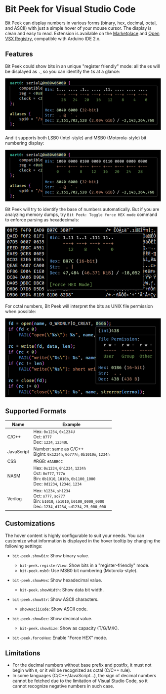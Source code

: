 # Bit Peek for Visual Studio Code

Bit Peek can display numbers in various forms (binary, hex, decimal, octal, and ASCII) with just a simple hover of your mouse cursor. The display is clean and easy to read. Extension is available on the [Marketplace](https://marketplace.visualstudio.com/items?itemName=dingzhaojie.bit-peek) and [Open VSX Registry](https://open-vsx.org/extension/dingzhaojie/bit-peek), compatible with Arduino IDE 2.x.

## Features

Bit Peek could show bits in an unique "register friendly" mode: all the `0`s will be displayed as `.`, so you can identify the `1`s at a glance:

![](images/hover.png)

And it supports both LSB0 (Intel-style) and MSB0 (Motorola-style) bit numbering display:

![](images/msb0.png)

Bit Peek will try to identify the base of numbers automatically. But if you are analyzing memory dumps, try `Bit Peek: Toggle force HEX mode` command to enforce parsing as hexadecimals:

![](images/hexdump.png)

For octal numbers, Bit Peek will interpret the bits as UNIX file permission when possible:

![](images/perm.png)

## Supported Formats

| Name       | Example                                                      |
| ---------- | ------------------------------------------------------------ |
| C/C++      | Hex: `0x1234`, `0x1234U`<br />Oct: `0777`<br />Dec: `1234`, `1234UL` |
| JavaScript | Number: same as C/C++<br />BigInt: `0x1234n`, `0o777n`, `0b1010n`, `1234n` |
| CSS        | #RGB: `#AABBCC`                                              |
| NASM       | Hex: `0x1234`, `0h1234`, `1234h`<br />Oct: `0o777`, `777o`<br />Bin: `0b1010`, `1010b`, `0b1100_1000`<br />Dec: `0d1234`, `1234d`, `1234` |
| Verilog    | Hex: `h1234`, `sh1234`<br />Oct: `o777`, `so777`<br />Bin: `b1010`, `sb1010`, `b0100_0000_0000`<br />Dec: `1234`, `d1234`, `sd1234`, `25_000_000` |

## Customizations

The hover content is highly configurable to suit your needs. You can customize what information is displayed in the hover tooltip by changing the following settings:

- `bit-peek.showBin`: Show binary value.

  - `bit-peek.registerView`: Show bits in a "register-friendly" mode.
  - `bit-peek.msb0`: Use MSB0 bit numbering (Motorola-style).

- `bit-peek.showHex`: Show hexadecimal value.

  - `bit-peek.showWidth`: Show data bit width.

- `bit-peek.showStr`: Show ASCII characters.

  - `showAsciiCode`: Show ASCII code.

- `bit-peek.showDec`: Show decimal value.

  - `bit-peek.showSize`: Show as capacity (T/G/M/K).

- `bit-peek.forceHex`: Enable "Force HEX" mode.

## Limitations

- For the decimal numbers without base prefix and postfix, it must not begin with `0`, or it will be recognized as octal (C/C++ rule).
- In some languages (C/C++/JavaScript...), the sign of decimal numbers cannot be fetched due to the limitation of Visual Studio Code, so it cannot recognize negative numbers in such case.
